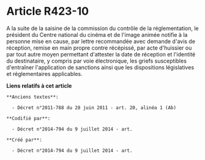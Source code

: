 # Article R423-10

A la suite de la saisine de la commission du contrôle de la réglementation, le président du Centre national du cinéma et de
l'image animée notifie à la personne mise en cause, par lettre recommandée avec demande d'avis de réception, remise en main
propre contre récépissé, par acte d'huissier ou par tout autre moyen permettant d'attester la date de réception et l'identité
du destinataire, y compris par voie électronique, les griefs susceptibles d'entraîner l'application de sanctions ainsi que
les dispositions législatives et réglementaires applicables.

**Liens relatifs à cet article**

	**Anciens textes**:

	  - Décret n°2011-788 du 28 juin 2011 - art. 20, alinéa 1 (Ab)

	**Codifié par**:

	  - Décret n°2014-794 du 9 juillet 2014 - art.

	**Créé par**:

	  - Décret n°2014-794 du 9 juillet 2014 - art.
